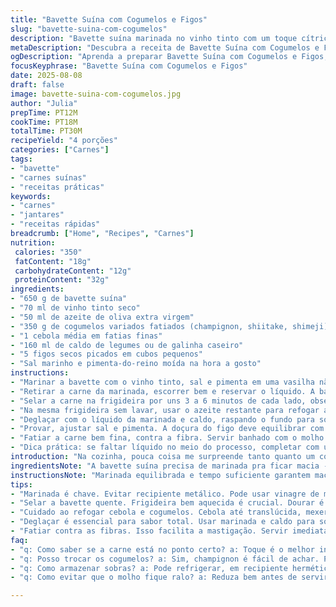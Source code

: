 ```yaml
---
title: "Bavette Suína com Cogumelos e Figos"
slug: "bavette-suina-com-cogumelos"
description: "Bavette suína marinada no vinho tinto com um toque cítrico, cozida até ficar suculenta. Cogumelos variados e cebola salteados com azeite de oliva, deglaçados com o líquido da marinada e caldo de legumes, finalizados com figos secos picados para um toque adocicado e textura agradável. Fácil de controlar o ponto da carne pela cor e toque, molho encorpado e brilhante, combina com legumes ou purê simples. Sem glúten, lactose, ovos, sem frutos secos. Opção original para um jantar rápido e cheio de personalidade."
metaDescription: "Descubra a receita de Bavette Suína com Cogumelos e Figos - um prato suculento e cheio de personalidade, perfeito para um jantar especial."
ogDescription: "Aprenda a preparar Bavette Suína com Cogumelos e Figos, uma combinação saborosa e sofisticada que vai impressionar seus convidados."
focusKeyphrase: "Bavette Suína com Cogumelos e Figos"
date: 2025-08-08
draft: false
image: bavette-suina-com-cogumelos.jpg
author: "Julia"
prepTime: PT12M
cookTime: PT18M
totalTime: PT30M
recipeYield: "4 porções"
categories: ["Carnes"]
tags:
- "bavette"
- "carnes suínas"
- "receitas práticas"
keywords:
- "carnes"
- "jantares"
- "receitas rápidas"
breadcrumb: ["Home", "Recipes", "Carnes"]
nutrition: 
 calories: "350"
 fatContent: "18g"
 carbohydrateContent: "12g"
 proteinContent: "32g"
ingredients:
- "650 g de bavette suína"
- "70 ml de vinho tinto seco"
- "50 ml de azeite de oliva extra virgem"
- "350 g de cogumelos variados fatiados (champignon, shiitake, shimeji)"
- "1 cebola média em fatias finas"
- "160 ml de caldo de legumes ou de galinha caseiro"
- "5 figos secos picados em cubos pequenos"
- "Sal marinho e pimenta-do-reino moída na hora a gosto"
instructions:
- "Marinar a bavette com o vinho tinto, sal e pimenta em uma vasilha não metálica por 20 minutos na geladeira. O ácido do vinho ajuda a amaciar sem tirar a textura."
- "Retirar a carne da marinada, escorrer bem e reservar o líquido. A bavette vai direto para uma frigideira quente com metade do azeite."
- "Selar a carne na frigideira por uns 3 a 6 minutos de cada lado, observando a superfície dourar sem queimar. Toque firme indica ponto, firme mas não duro. Retirar e cobrir com papel alumínio."
- "Na mesma frigideira sem lavar, usar o azeite restante para refogar a cebola até ficar translúcida, mexendo para não queimar, depois os cogumelos até dourarem e perderem água."
- "Deglaçar com o líquido da marinada e caldo, raspando o fundo para soltar os sabores presos. Juntar os figos e reduzir até o molho ficar espesso, quase xarope, observando os brilhos e a textura grudenta."
- "Provar, ajustar sal e pimenta. A doçura do figo deve equilibrar com a acidez do vinho e o umami dos cogumelos."
- "Fatiar a carne bem fina, contra a fibra. Servir banhado com o molho generoso e acompanhamentos simples, como legumes no vapor ou arroz branco."
- "Dica prática: se faltar líquido no meio do processo, completar com um pouco mais de caldo. Cogumelos liberam água, mas o começo do molho não pode secar demais."
introduction: "Na cozinha, pouca coisa me surpreende tanto quanto um corte simples de carne, bem tratado, e um molho feito com atenção aos detalhes. A bavette suína, apesar de subestimada, tem um potencial incrível quando marinada com vinho tinto e combinada a cogumelos e figos secos. O toque ácido do vinho amacia, enquanto o molho se reduz lentamente, criando uma crosta brilhante e intensa. O sabor terroso dos cogumelos conversa com a doçura sutil dos figos, dando um equilíbrio que poucos pratos conseguem. Um preparo direto, porém cheio de personalidade. E você aprende a sentir o ponto da carne pela textura, sem depender só do relógio. Já testei muitas marinadas, mas vinho... é meu favorito para carne suína."
ingredientsNote: "A bavette suína precisa de marinada pra ficar macia - nada de deixar de molho demais ou em recipiente metálico, que altera sabor. Troque o vinho por vinagre de maçã se quiser, mas o ácido deve estar presente. Cogumelos variados trazem complexidade, mas champignon comum também serve. Figos secos podem virar damascos ou tâmaras, só ajustar para não virar doce demais. Caldo ideal é caseiro, mas pode usar cubinho, só cuidado com sal. A cebola é para doçura e base de sabor. Azeite extravirgem enriquece, mas óleo vegetal de boa qualidade funciona. Sal e pimenta sempre na hora para controlar."
instructionsNote: "Marinada equilibrada e tempo suficiente garantem maciez sem perder textura. Selar a carne em frigideira bem quente para caramelizar e prender sucos - se derretido, perde suculência. Frigideira sem lavar na hora aproveita resíduos para o molho, importante não lavar para não perder sabor. Deglaçar com líquido líquido da marinada evita desperdício e adiciona acidez. Cogumelos soltam água, de olho na redução certa é vital - tem que ficar espesso, com brilho quase de melaço. Figos na medida certa trazem doçura sem pesar. Fatiar sempre contra as fibras, assim a mastigação fica prazerosa. Servir imediatamente para aproveitar calor e textura no ponto."
tips:
- "Marinada é chave. Evitar recipiente metálico. Pode usar vinagre de maçã, mas acidez tem que estar lá. Tempo certo de marinada importa. Não exagere no molho, só 20 minutos. Isso amacia e não desmancha carne."
- "Selar a bavette quente. Frigideira bem aquecida é crucial. Dourar é o que busca. 3 a 6 minutos de cada lado. Tocar na carne ajuda a sentir o ponto. Deve estar firme, mas não dura. Cobrir com papel alumínio, assim conserva suculência."
- "Cuidado ao refogar cebola e cogumelos. Cebola até translúcida, mexer sempre. Cogumelo até desidratar, não secar demais. Se a frigideira secar, pode usar um fio de azeite a mais. O sabor fica mais intenso."
- "Deglaçar é essencial para sabor total. Usar marinada e caldo para soltar os resíduos. Raspando bem o fundo. Reduzir até espessar. Experimente e ajuste sal e pimenta, o figo deve equilibrar com o vinho."
- "Fatiar contra as fibras. Isso facilita a mastigação. Servir imediatamente, prato quente é crucial. Para acompanhar, um purê simples cai bem ou legumes no vapor. Combinação deliciosa."
faq:
- "q: Como saber se a carne está no ponto certo? a: Toque é o melhor indicativo. Firme, mas não dura. Verifique a cor, deve ser semelhante ao rosa. O cheiro também traz sinal. Aroma mais intenso indica cozimento adequado."
- "q: Posso trocar os cogumelos? a: Sim, champignon é fácil de achar. Porém, o sabor varia. Tente outros como portobello ou cogumelos secos. Figos também podem ser substituídos por tâmaras. Atenção ao doce, ajuste os outros temperos."
- "q: Como armazenar sobras? a: Pode refrigerar, em recipiente hermético. Para esquentar, use frigideira. Assim, a carne não seca. Outra opção é micro-ondas. Mas cuidado com calor, ressuscitar a suculência é difícil."
- "q: Como evitar que o molho fique ralo? a: Reduza bem antes de servir. Se sentir que falta espessura, adicionar amido de milho diluído em água. Outra alternativa é deixar cozinhar um pouco mais. Sabor intenso não deve ser perdido."

---
```

